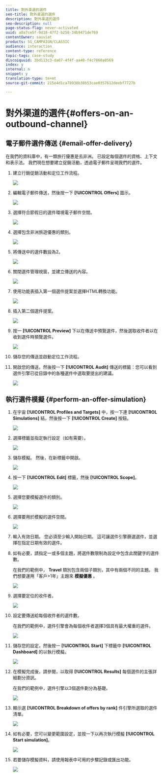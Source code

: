 ```yaml
---
title: 對外渠道的選件
seo-title: 對外渠道的選件
description: 對外渠道的選件
seo-description: null
page-status-flag: never-activated
uuid: a8a7ce5f-0d18-47f2-b258-34b9471de769
contentOwner: sauviat
products: SG_CAMPAIGN/CLASSIC
audience: interaction
content-type: reference
topic-tags: case-study
discoiquuid: 3bd113c3-da67-4f4f-aa40-f4c7860a8569
index: y
internal: n
snippet: y
translation-type: tm+mt
source-git-commit: 215e4d1ca78938b38b53cae0357612deebf7727b

---
```



# 對外渠道的選件{#offers-on-an-outbound-channel}

## 電子郵件選件傳送 {#email-offer-delivery}

在我們的資料庫中，有一類旅行優惠是去非洲。 已設定每個選件的資格、上下文和表示法。 我們現在想要建立促銷活動，透過電子郵件呈現我們的選件。

1. 建立行銷促銷活動和定位工作流程。

   ![](assets/offer_delivery_example_001.png)

1. 編輯電子郵件傳送，然後按一下 **[!UICONTROL Offers]** 圖示。

   ![](assets/offer_delivery_example_002.png)

1. 選擇符合節假日的選件環境電子郵件空間。

   ![](assets/offer_delivery_example_003.png)

1. 選擇包含非洲旅遊優惠的類別。

   ![](assets/offer_delivery_example_004.png)

1. 將傳送中的選件數設為2。

   ![](assets/offer_delivery_example_005.png)

1. 關閉選件管理視窗，並建立傳送的內容。

   ![](assets/offer_delivery_example_006.png)

1. 使用功能表插入第一個選件提案並選擇HTML轉換功能。

   ![](assets/offer_delivery_example_007.png)

1. 插入第二個選件提案。

   ![](assets/offer_delivery_example_008.png)

1. 按一 **[!UICONTROL Preview]** 下以在傳送中預覽選件，然後選取收件者以在收到選件時預覽選件。

   ![](assets/offer_delivery_example_009.png)

1. 儲存您的傳送並啟動定位工作流程。
1. 開啟您的傳送，然後按一下 **[!UICONTROL Audit]** 傳送的標籤：您可以看到選件引擎已從目錄中的各種選件中選取要提出的建議。

   ![](assets/offer_delivery_example_010.png)

## 執行選件模擬 {#perform-an-offer-simulation}

1. 在宇宙 **[!UICONTROL Profiles and Targets]** 中，按一下連 **[!UICONTROL Simulations]** 結，然後按一下 **[!UICONTROL Create]** 按鈕。

   ![](assets/offer_simulation_001.png)

1. 選擇標籤並指定執行設定（如有需要）。

   ![](assets/offer_simulation_example_002.png)

1. 儲存模擬。 然後，在新標籤中開啟。

   ![](assets/offer_simulation_example_003.png)

1. 按一下 **[!UICONTROL Edit]** 標籤，然後 **[!UICONTROL Scope]**。

   ![](assets/offer_simulation_example_004.png)

1. 選擇您要模擬選件的類別。

   ![](assets/offer_simulation_example_005.png)

1. 選擇要用於模擬的選件空間。

   ![](assets/offer_simulation_example_006.png)

1. 輸入有效日期。 您必須至少輸入開始日期。 這可讓選件引擎篩選選件，並選擇在指定日期有效的選件。
1. 如有必要，請指定一或多個主題，將選件數限制為設定中包含此關鍵字的選件數。

   在我們的範例中， **Travel** 類別包含兩個子類別，其中有兩個不同的主題。 我們想要運用「客戶>1年」主題來 **模擬優惠** 。

   ![](assets/offer_simulation_example_007.png)

1. 選擇要定位的收件者。

   ![](assets/offer_simulation_example_008.png)

1. 設定要傳送給每個收件者的選件數。

   在我們的範例中，選件引擎會為每個收件者選擇3個具有最大權重的選件。

   ![](assets/offer_simulation_example_009.png)

1. 儲存您的設定，然後按一 **[!UICONTROL Start]** 下標籤中 **[!UICONTROL Dashboard]** 的以執行模擬。

   ![](assets/offer_simulation_example_010.png)

1. 在模擬完成後，請參閱，以取得 **[!UICONTROL Results]** 每個選件的主張詳細劃分資訊。

   在我們的範例中，選件引擎以3個選件劃分為基礎。

   ![](assets/offer_simulation_example_011.png)

1. 顯示選 **[!UICONTROL Breakdown of offers by rank]** 件引擎所選取的選件清單。

   ![](assets/offer_simulation_example_012.png)

1. 如有必要，您可以變更範圍設定，並按一下以再次執行模擬 **[!UICONTROL Start simulation]**。

   ![](assets/offer_simulation_example_010.png)

1. 若要儲存模擬資料，請使用報表中可用的步驟記錄或匯出功能。

   ![](assets/offer_simulation_example_013.png)

